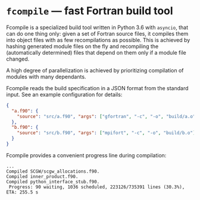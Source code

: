 # `fcompile` — fast Fortran build tool

Fcompile is a specialized build tool written in Python 3.6 with `asyncio`, that can do one thing only: given a set of Fortran source files, it compiles them into object files with as few recompilations as possible. This is achieved by hashing generated module files on the fly and recompiling the (automatically determined) files that depend on them only if a module file changed.

A high degree of parallelization is achieved by prioritizing compilation of modules with many dependants.

Fcompile reads the build specification in a JSON format from the standard input. See an example configuration for details:

```json
{
  "a.f90": {
  	"source": "src/a.f90", "args": ["gfortran", "-c", "-o", "build/a.o"]
  },
  "b.f90": {
    "source": "src/b.f90", "args": ["mpifort", "-c", "-o", "build/b.o"]
  }
}
```

Fcompile provides a convenient progress line during compilation:

```
...
Compiled SCGW/scgw_allocations.f90.
Compiled inner_product.f90.
Compiled python_interface_stub.f90.
 Progress: 90 waiting, 1036 scheduled, 223126/735391 lines (30.3%), ETA: 255.5 s
```
